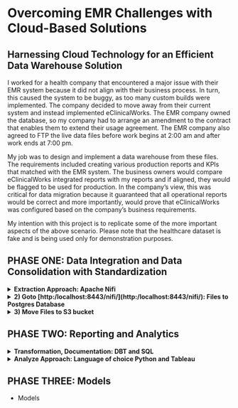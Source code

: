 # Overcoming EMR Challenges with Cloud-Based Solutions
## Harnessing Cloud Technology for an Efficient Data Warehouse Solution

I worked for a health company that encountered a major issue with their EMR system because it did not align with their business process. In turn, this caused the system to be buggy, as too many custom builds were implemented. The company decided to move away from their current system and instead implemented eClinicalWorks. The EMR company owned the database, so my company had to arrange an amendment to the contract that enables them to extend their usage agreement. The EMR company also agreed to FTP the live data files before work begins at 2:00 am and after work ends at 7:00 pm.

My job was to design and implement a data warehouse from these files. The requirements included creating various production reports and KPIs that matched with the EMR system. The business owners would compare eClinicalWorks integrated reports with my reports and if aligned, they would be flagged to be used for production. In the company’s view, this was critical for data migration because it guaranteed that all operational reports would be correct and more importantly, would prove that eClinicalWorks was configured based on the company’s business requirements.

My intention with this project is to replicate some of the more important aspects of the above scenario. Please note that the healthcare dataset is fake and is being used only for demonstration purposes.

## PHASE ONE: Data Integration and Data Consolidation with Standardization

<details>
  <summary><strong>Extraction Approach: Apache Nifi</strong></summary>
  
  The Ingestion (Apache Nifi) is designed to automate data across systems. In real time, it will load (PutFile) the files into a local database (SQL Server) before pushing the files to the cloud storage (S3) environment.
  
  #### Table of Contents
  - NIFI: Goto [http:/localhost:8443/nifi/](http:/localhost:8443/nifi/)
    - Setup Nifi Environment
      - Installing Nifi Toolkit & Nifi
    - Automate Log parsing
      - INFO
      - DEBUG
      - WARN
      - ERROR
    - Push files to Postges Database
      - parameter-context
        - JSON FILE
      - postgres
        - Create Tables
      - Upload Files
    - Push files to Storage
      - Parameter-Context
        - JSON FILE
      - AWS: S3 Storage
        - Identity and Access Management (IAM)
        - Access Keys
        - Bucket
        - Folder
        - Upload Files
</details>

<details>
  <summary><strong>2) Goto [http:/localhost:8443/nifi/](http:/localhost:8443/nifi/): Files to Postgres Database</strong></summary>
  
  - Nifi Configuration
  - Ingest Files to Postgres Database
  - Move Files to S3 bucket
</details>

<details>
  <summary><strong>3) Move Files to S3 bucket</strong></summary>
  
  - Nifi Configuration
  - Ingest Files to Postgres Database
  - Move Files to S3 bucket
</details>

## PHASE TWO: Reporting and Analytics

<details>
  <summary><strong>Transformation, Documentation: DBT and SQL</strong></summary>
  
  Another requirement was implementing a Data Warehouse that enabled the stakeholders to view and compare the reports and KPIs. Since Data Warehouse usage is mainly for analytical purposes rather than transactional, I decided to design a Star Schema because the structure is less complex and provides better query performance. Documenting wasn’t required, however, adding the Data Build Tool (DBT) to this process allowed us to document each dimension, columns and visualize the Star Schema. DBT also allowed us to neatly organize all data transformations into discrete models.
  
  - DBT: Documentation and Transformation
    - Tables
      - Dimensions
      - Facts
      - SCD
        - Type-1
        - Type-2
    - View
      - DBT (explained in next section)
    - Stored procedure
    - Snow Pipe
    - Stream
    - Task
</details>

<details>
  <summary><strong>Analyze Approach: Language of choice Python and Tableau</strong></summary>
  
  My intention with this project is to replicate some of the more important aspects of the above scenario. <strong>Please note that the healthcare dataset is fake and is being used only for demonstration purposes.</strong>
  
  - Jupyter Lab
    - Data Exploring
    - Data Cleansing
    - Recycle Revenue Reports
  - Tableau Healthcare Reports
    - Revenue Reports
    - PMI Reports
    - CMS Reports
</details>

## PHASE THREE: Models
- Models
